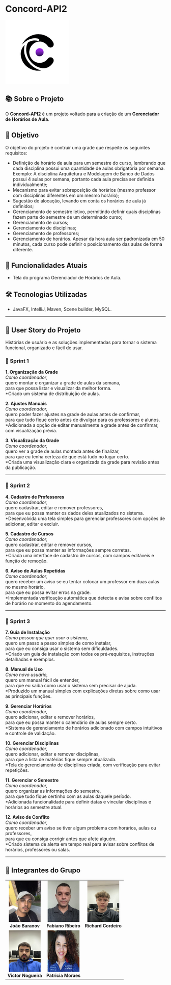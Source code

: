 # Concord-API2

<div>
    <img src="./IMG/concord-logo.png" style="width:200px; height:200px;" alt="logo"/>
</div>

## 📚 Sobre o Projeto

O **Concord-API2** é um projeto voltado para a criação de um **Gerenciador de Horários de Aula**.

## 🎯 Objetivo

O objetivo do projeto é contruir uma grade que respeite os seguintes requisitos:
-  Definição de horário de aula para um semestre do curso, lembrando que cada disciplina 
possui uma quantidade de aulas obrigatória por semana. Exemplo: A disciplina 
Arquitetura e Modelagem de Banco de Dados possui 4 aulas por semana, portanto cada 
aula precisa ser definida individualmente;
-  Mecanismo para evitar sobreposição de horários (mesmo professor com disciplinas 
diferentes em um mesmo horário);
-  Sugestão de alocação, levando em conta os horários de aula já definidos;
-  Gerenciamento de semestre letivo, permitindo definir quais disciplinas fazem parte do 
semestre de um determinado curso;
-  Gerenciamento de cursos;
-  Gerenciamento de disciplinas;
-  Gerenciamento de professores;
-  Gerenciamento de horários. Apesar da hora aula ser padronizada em 50 minutos, cada 
curso pode definir o posicionamento das aulas de forma diferente.

## 🚀 Funcionalidades Atuais

-  Tela do programa Gerenciador de Horários de Aula.

## 🛠️ Tecnologias Utilizadas

-  JavaFX, IntelliJ, Maven, Scene builder, MySQL.

---
  
## 📌 User Story do Projeto

Histórias de usuário e as soluções implementadas para tornar o sistema funcional, organizado e fácil de usar.

### 🚀 Sprint 1 

**1. Organização da Grade**  
*Como coordenador,*  
quero montar e organizar a grade de aulas da semana,  
para que possa listar e visualizar da melhor forma.  
*Criado um sistema de distribuição de aulas.

**2. Ajustes Manuais**  
*Como coordenador,*  
quero poder fazer ajustes na grade de aulas antes de confirmar,  
para que tudo fique certo antes de divulgar para os professores e alunos.  
*Adicionada a opção de editar manualmente a grade antes de confirmar, com visualização prévia.

**3. Visualização da Grade**  
*Como coordenador,*  
quero ver a grade de aulas montada antes de finalizar,  
para que eu tenha certeza de que está tudo no lugar certo.  
*Criada uma visualização clara e organizada da grade para revisão antes da publicação.

---

### 🔧 Sprint 2 

**4. Cadastro de Professores**  
*Como coordenador,*  
quero cadastrar, editar e remover professores,  
para que eu possa manter os dados deles atualizados no sistema.  
*Desenvolvida uma tela simples para gerenciar professores com opções de adicionar, editar e excluir.

**5. Cadastro de Cursos**  
*Como coordenador,*  
quero cadastrar, editar e remover cursos,  
para que eu possa manter as informações sempre corretas.  
*Criada uma interface de cadastro de cursos, com campos editáveis e função de remoção.

**6. Aviso de Aulas Repetidas**  
*Como coordenador,*  
quero receber um aviso se eu tentar colocar um professor em duas aulas no mesmo horário,  
para que eu possa evitar erros na grade.  
*Implementada verificação automática que detecta e avisa sobre conflitos de horário no momento do agendamento.

---

### 📘 Sprint 3 

**7. Guia de Instalação**  
*Como pessoa que quer usar o sistema,*  
quero um passo a passo simples de como instalar,  
para que eu consiga usar o sistema sem dificuldades.  
*Criado um guia de instalação com todos os pré-requisitos, instruções detalhadas e exemplos.

**8. Manual de Uso**  
*Como novo usuário,*  
quero um manual fácil de entender,  
para que eu saiba como usar o sistema sem precisar de ajuda.  
*Produzido um manual simples com explicações diretas sobre como usar as principais funções.

**9. Gerenciar Horários**  
*Como coordenador,*  
quero adicionar, editar e remover horários,  
para que eu possa manter o calendário de aulas sempre certo.  
*Sistema de gerenciamento de horários adicionado com campos intuitivos e controle de validação.

**10. Gerenciar Disciplinas**  
*Como coordenador,*  
quero adicionar, editar e remover disciplinas,  
para que a lista de matérias fique sempre atualizada.  
*Tela de gerenciamento de disciplinas criada, com verificação para evitar repetições.

**11. Gerenciar o Semestre**  
*Como coordenador,*  
quero organizar as informações do semestre,  
para que tudo fique certinho com as aulas daquele período.  
*Adicionada funcionalidade para definir datas e vincular disciplinas e horários ao semestre atual.

**12. Aviso de Conflito**  
*Como coordenador,*  
quero receber um aviso se tiver algum problema com horários, aulas ou professores,  
para que eu consiga corrigir antes que afete alguém.  
*Criado sistema de alerta em tempo real para avisar sobre conflitos de horários, professores ou salas.

---

  
## 👥 Integrantes do Grupo

<div align="center">
  <table>
    <tr>
      <td align="center">
        <img src="./IMG/joao baranov.jpg" width="100px;" height="130px" alt="Integrante 1"/>
        <br />
        <b>João Baranov</b>
      </td>
      <td align="center">
        <img src="./IMG/fabiano.jpg" width="100px;" height="130px" alt="Integrante 2"/>
        <br />
        <b>Fabiano Ribeiro</b>
      </td>
      <td align="center">
        <img src="./IMG/richard.jpeg" width="100px;" height="130px" alt="Integrante 3"/>
        <br />
        <b>Richard Cordeiro</b>
      </td>
    </tr>
    <tr>
      <td align="center">
        <img src="./IMG/victor.jpeg" width="100px;" height="130px" alt="Integrante 4"/>
        <br />
        <b>Victor Nogueira</b>
      </td>
      <td align="center">
        <img src="./IMG/patricia.jpg" width="100px;" height="130px" alt="Integrante 5"/>
        <br />
        <b>Patricia Moraes</b>
  </td>
    </tr>
  </table>
</div>
  </table>
</div>



